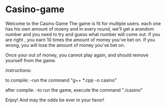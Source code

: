 # Casino-game

Welcome to the Casino Game
The game is fit for multiple users.
each one has his own amount of moeny and in every round, we'll get a arandom number and you need to try and guess what number will come out.
If you are right , you earn 10 times the amount of money you've bet on.
If you wrong, you will lose the amount of money you've bet on.

Once your out of money, you cannot play again, and should remove yourself from the game.

instructions:

to compile:
-run the command "g++ *.cpp -o casino"

after compile:
-to run the game, execute the command "./casino"

Enjoy!  And may the odds be ever in your favor!